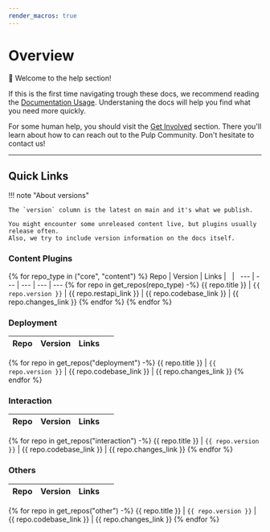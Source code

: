```yaml
---
render_macros: true
---
```


# Overview

:wave: Welcome to the help section!

If this is the first time navigating trough these docs, we recommend reading the [Documentation Usage](site:help/more/docs-usage/).
Understaning the docs will help you find what you need more quickly.

For some human help, you should visit the [Get Involved](site:help/community/get-involved/) section.
There you'll learn about how to can reach out to the Pulp Community.
Don't hesitate to contact us!

---

## Quick Links

!!! note "About versions"

    The `version` column is the latest on main and it's what we publish.

    You might encounter some unreleased content live, but plugins usually release often.
    Also, we try to include version information on the docs itself.

### Content Plugins

{% for repo_type in ("core", "content") %}
Repo | Version | Links | &nbsp; | &nbsp;
--- | --- | --- | --- | ---
{% for repo in get_repos(repo_type) -%}
{{ repo.title }} | `{{ repo.version }}` | {{ repo.restapi_link }} | {{ repo.codebase_link }} | {{ repo.changes_link }}
{% endfor %}
{% endfor %}

### Deployment

Repo | Version | Links | &nbsp;
--- | --- | --- | ---
{% for repo in get_repos("deployment") -%}
{{ repo.title }} | `{{ repo.version }}` | {{ repo.codebase_link }} | {{ repo.changes_link }}
{% endfor %}

### Interaction

Repo | Version | Links | &nbsp;
--- | --- | --- | ---
{% for repo in get_repos("interaction") -%}
{{ repo.title }} | `{{ repo.version }}` | {{ repo.codebase_link }} | {{ repo.changes_link }}
{% endfor %}

### Others

Repo | Version | Links | &nbsp;
--- | --- | --- | ---
{% for repo in get_repos("other") -%}
{{ repo.title }} | `{{ repo.version }}` | {{ repo.codebase_link }} | {{ repo.changes_link }}
{% endfor %}

